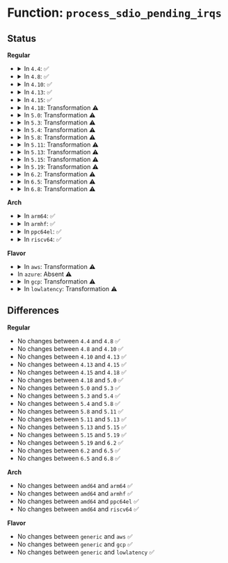 # Function: <code>process_sdio_pending_irqs</code>

## Status
<b>Regular</b>
<ul>
<li>
<details>
<summary>In <code>4.4</code>: ✅</summary>

```c
int process_sdio_pending_irqs(struct mmc_host *host);
```

**Collision:** Unique Static

**Inline:** No

**Transformation:** False

**Instances:**

```
In drivers/mmc/core/sdio_irq.c (ffffffff816cc290)
Location: drivers/mmc/core/sdio_irq.c:31
Inline: False
Direct callers:
  - drivers/mmc/core/sdio_irq.c:sdio_run_irqs
  - drivers/mmc/core/sdio_irq.c:sdio_irq_thread
```
**Symbols:**

```
ffffffff816cc290-ffffffff816cc44e: process_sdio_pending_irqs (STB_LOCAL)
```
</details>
</li>
<li>
<details>
<summary>In <code>4.8</code>: ✅</summary>

```c
int process_sdio_pending_irqs(struct mmc_host *host);
```

**Collision:** Unique Static

**Inline:** No

**Transformation:** False

**Instances:**

```
In drivers/mmc/core/sdio_irq.c (ffffffff8172f1e0)
Location: drivers/mmc/core/sdio_irq.c:31
Inline: False
Direct callers:
  - drivers/mmc/core/sdio_irq.c:sdio_irq_thread
  - drivers/mmc/core/sdio_irq.c:sdio_run_irqs
```
**Symbols:**

```
ffffffff8172f1e0-ffffffff8172f393: process_sdio_pending_irqs (STB_LOCAL)
```
</details>
</li>
<li>
<details>
<summary>In <code>4.10</code>: ✅</summary>

```c
int process_sdio_pending_irqs(struct mmc_host *host);
```

**Collision:** Unique Static

**Inline:** No

**Transformation:** False

**Instances:**

```
In drivers/mmc/core/sdio_irq.c (ffffffff817621d0)
Location: drivers/mmc/core/sdio_irq.c:31
Inline: False
Direct callers:
  - drivers/mmc/core/sdio_irq.c:sdio_irq_thread
  - drivers/mmc/core/sdio_irq.c:sdio_run_irqs
```
**Symbols:**

```
ffffffff817621d0-ffffffff81762383: process_sdio_pending_irqs (STB_LOCAL)
```
</details>
</li>
<li>
<details>
<summary>In <code>4.13</code>: ✅</summary>

```c
int process_sdio_pending_irqs(struct mmc_host *host);
```

**Collision:** Unique Static

**Inline:** No

**Transformation:** False

**Instances:**

```
In drivers/mmc/core/sdio_irq.c (ffffffff81780930)
Location: drivers/mmc/core/sdio_irq.c:34
Inline: False
Direct callers:
  - drivers/mmc/core/sdio_irq.c:sdio_irq_thread
  - drivers/mmc/core/sdio_irq.c:sdio_run_irqs
```
**Symbols:**

```
ffffffff81780930-ffffffff81780ae2: process_sdio_pending_irqs (STB_LOCAL)
```
</details>
</li>
<li>
<details>
<summary>In <code>4.15</code>: ✅</summary>

```c
int process_sdio_pending_irqs(struct mmc_host *host);
```

**Collision:** Unique Static

**Inline:** No

**Transformation:** False

**Instances:**

```
In drivers/mmc/core/sdio_irq.c (ffffffff817f6ef0)
Location: drivers/mmc/core/sdio_irq.c:34
Inline: False
Direct callers:
  - drivers/mmc/core/sdio_irq.c:sdio_irq_thread
  - drivers/mmc/core/sdio_irq.c:sdio_run_irqs
```
**Symbols:**

```
ffffffff817f6ef0-ffffffff817f70a8: process_sdio_pending_irqs (STB_LOCAL)
```
</details>
</li>
<li>
<details>
<summary>In <code>4.18</code>: Transformation ⚠️</summary>

```c
int process_sdio_pending_irqs(struct mmc_host *host);
```

**Collision:** Unique Static

**Inline:** No

**Transformation:** True

**Instances:**

```
In drivers/mmc/core/sdio_irq.c (0)
Location: drivers/mmc/core/sdio_irq.c:34
Inline: False
Direct callers:
  - drivers/mmc/core/sdio_irq.c:sdio_irq_thread
  - drivers/mmc/core/sdio_irq.c:sdio_run_irqs
```
**Symbols:**

```
ffffffff81840400-ffffffff8184057a: process_sdio_pending_irqs (STB_LOCAL)
ffffffff81840cb7-ffffffff81840d01: process_sdio_pending_irqs.cold.6 (STB_LOCAL)
```
</details>
</li>
<li>
<details>
<summary>In <code>5.0</code>: Transformation ⚠️</summary>

```c
int process_sdio_pending_irqs(struct mmc_host *host);
```

**Collision:** Unique Static

**Inline:** No

**Transformation:** True

**Instances:**

```
In drivers/mmc/core/sdio_irq.c (0)
Location: drivers/mmc/core/sdio_irq.c:34
Inline: False
Direct callers:
  - drivers/mmc/core/sdio_irq.c:sdio_irq_thread
  - drivers/mmc/core/sdio_irq.c:sdio_run_irqs
```
**Symbols:**

```
ffffffff8186c3b0-ffffffff8186c52a: process_sdio_pending_irqs (STB_LOCAL)
ffffffff8186cc67-ffffffff8186ccb1: process_sdio_pending_irqs.cold.6 (STB_LOCAL)
```
</details>
</li>
<li>
<details>
<summary>In <code>5.3</code>: Transformation ⚠️</summary>

```c
int process_sdio_pending_irqs(struct mmc_host *host);
```

**Collision:** Unique Static

**Inline:** No

**Transformation:** True

**Instances:**

```
In drivers/mmc/core/sdio_irq.c (0)
Location: drivers/mmc/core/sdio_irq.c:30
Inline: False
Direct callers:
  - drivers/mmc/core/sdio_irq.c:sdio_irq_thread
  - drivers/mmc/core/sdio_irq.c:sdio_irq_work
```
**Symbols:**

```
ffffffff818b0280-ffffffff818b0403: process_sdio_pending_irqs (STB_LOCAL)
ffffffff818b0b17-ffffffff818b0b63: process_sdio_pending_irqs.cold (STB_LOCAL)
```
</details>
</li>
<li>
<details>
<summary>In <code>5.4</code>: Transformation ⚠️</summary>

```c
int process_sdio_pending_irqs(struct mmc_host *host);
```

**Collision:** Unique Static

**Inline:** No

**Transformation:** True

**Instances:**

```
In drivers/mmc/core/sdio_irq.c (0)
Location: drivers/mmc/core/sdio_irq.c:58
Inline: False
Direct callers:
  - drivers/mmc/core/sdio_irq.c:sdio_irq_thread
  - drivers/mmc/core/sdio_irq.c:sdio_irq_work
```
**Symbols:**

```
ffffffff818e2710-ffffffff818e28a7: process_sdio_pending_irqs (STB_LOCAL)
ffffffff818e2fc4-ffffffff818e3012: process_sdio_pending_irqs.cold (STB_LOCAL)
```
</details>
</li>
<li>
<details>
<summary>In <code>5.8</code>: Transformation ⚠️</summary>

```c
int process_sdio_pending_irqs(struct mmc_host *host);
```

**Collision:** Unique Static

**Inline:** No

**Transformation:** True

**Instances:**

```
In drivers/mmc/core/sdio_irq.c (0)
Location: drivers/mmc/core/sdio_irq.c:58
Inline: False
Direct callers:
  - drivers/mmc/core/sdio_irq.c:sdio_irq_thread
  - drivers/mmc/core/sdio_irq.c:sdio_irq_work
```
**Symbols:**

```
ffffffff819b58f0-ffffffff819b59dc: process_sdio_pending_irqs (STB_LOCAL)
ffffffff819b60e4-ffffffff819b6130: process_sdio_pending_irqs.cold (STB_LOCAL)
```
</details>
</li>
<li>
<details>
<summary>In <code>5.11</code>: Transformation ⚠️</summary>

```c
int process_sdio_pending_irqs(struct mmc_host *host);
```

**Collision:** Unique Static

**Inline:** No

**Transformation:** True

**Instances:**

```
In drivers/mmc/core/sdio_irq.c (0)
Location: drivers/mmc/core/sdio_irq.c:58
Inline: False
Direct callers:
  - drivers/mmc/core/sdio_irq.c:sdio_irq_thread
  - drivers/mmc/core/sdio_irq.c:sdio_irq_work
```
**Symbols:**

```
ffffffff819b7eb0-ffffffff819b7f9c: process_sdio_pending_irqs (STB_LOCAL)
ffffffff81c2b2b6-ffffffff81c2b302: process_sdio_pending_irqs.cold (STB_LOCAL)
```
</details>
</li>
<li>
<details>
<summary>In <code>5.13</code>: Transformation ⚠️</summary>

```c
int process_sdio_pending_irqs(struct mmc_host *host);
```

**Collision:** Unique Static

**Inline:** No

**Transformation:** True

**Instances:**

```
In drivers/mmc/core/sdio_irq.c (0)
Location: drivers/mmc/core/sdio_irq.c:58
Inline: False
Direct callers:
  - drivers/mmc/core/sdio_irq.c:sdio_irq_thread
  - drivers/mmc/core/sdio_irq.c:sdio_irq_work
```
**Symbols:**

```
ffffffff8199c5e0-ffffffff8199c777: process_sdio_pending_irqs (STB_LOCAL)
ffffffff81c1d645-ffffffff81c1d693: process_sdio_pending_irqs.cold (STB_LOCAL)
```
</details>
</li>
<li>
<details>
<summary>In <code>5.15</code>: Transformation ⚠️</summary>

```c
int process_sdio_pending_irqs(struct mmc_host *host);
```

**Collision:** Unique Static

**Inline:** No

**Transformation:** True

**Instances:**

```
In drivers/mmc/core/sdio_irq.c (0)
Location: drivers/mmc/core/sdio_irq.c:58
Inline: False
Direct callers:
  - drivers/mmc/core/sdio_irq.c:sdio_irq_thread
  - drivers/mmc/core/sdio_irq.c:sdio_irq_work
```
**Symbols:**

```
ffffffff81a48fe0-ffffffff81a491a3: process_sdio_pending_irqs (STB_LOCAL)
ffffffff81d2e7ab-ffffffff81d2e80e: process_sdio_pending_irqs.cold (STB_LOCAL)
```
</details>
</li>
<li>
<details>
<summary>In <code>5.19</code>: Transformation ⚠️</summary>

```c
int process_sdio_pending_irqs(struct mmc_host *host);
```

**Collision:** Unique Static

**Inline:** No

**Transformation:** True

**Instances:**

```
In drivers/mmc/core/sdio_irq.c (0)
Location: drivers/mmc/core/sdio_irq.c:58
Inline: False
Direct callers:
  - drivers/mmc/core/sdio_irq.c:sdio_irq_thread
  - drivers/mmc/core/sdio_irq.c:sdio_irq_work
```
**Symbols:**

```
ffffffff81bb72a0-ffffffff81bb7477: process_sdio_pending_irqs (STB_LOCAL)
ffffffff81efac25-ffffffff81efac7f: process_sdio_pending_irqs.cold (STB_LOCAL)
```
</details>
</li>
<li>
<details>
<summary>In <code>6.2</code>: Transformation ⚠️</summary>

```c
int process_sdio_pending_irqs(struct mmc_host *host);
```

**Collision:** Unique Static

**Inline:** No

**Transformation:** True

**Instances:**

```
In drivers/mmc/core/sdio_irq.c (0)
Location: drivers/mmc/core/sdio_irq.c:58
Inline: False
Direct callers:
  - drivers/mmc/core/sdio_irq.c:sdio_irq_thread
  - drivers/mmc/core/sdio_irq.c:sdio_irq_work
```
**Symbols:**

```
ffffffff81d5bde0-ffffffff81d5c001: process_sdio_pending_irqs (STB_LOCAL)
ffffffff820a9b70-ffffffff820a9b85: process_sdio_pending_irqs.cold (STB_LOCAL)
```
</details>
</li>
<li>
<details>
<summary>In <code>6.5</code>: Transformation ⚠️</summary>

```c
int process_sdio_pending_irqs(struct mmc_host *host);
```

**Collision:** Unique Static

**Inline:** No

**Transformation:** True

**Instances:**

```
In drivers/mmc/core/sdio_irq.c (0)
Location: drivers/mmc/core/sdio_irq.c:58
Inline: False
Direct callers:
  - drivers/mmc/core/sdio_irq.c:sdio_irq_thread
  - drivers/mmc/core/sdio_irq.c:sdio_irq_work
```
**Symbols:**

```
ffffffff81dc6860-ffffffff81dc6a7d: process_sdio_pending_irqs (STB_LOCAL)
ffffffff8212af49-ffffffff8212af5e: process_sdio_pending_irqs.cold (STB_LOCAL)
```
</details>
</li>
<li>
<details>
<summary>In <code>6.8</code>: Transformation ⚠️</summary>

```c
int process_sdio_pending_irqs(struct mmc_host *host);
```

**Collision:** Unique Static

**Inline:** No

**Transformation:** True

**Instances:**

```
In drivers/mmc/core/sdio_irq.c (0)
Location: drivers/mmc/core/sdio_irq.c:58
Inline: False
Direct callers:
  - drivers/mmc/core/sdio_irq.c:sdio_irq_thread
  - drivers/mmc/core/sdio_irq.c:sdio_irq_work
```
**Symbols:**

```
ffffffff81e7f1a0-ffffffff81e7f3bd: process_sdio_pending_irqs (STB_LOCAL)
ffffffff8220cd06-ffffffff8220cd1b: process_sdio_pending_irqs.cold (STB_LOCAL)
```
</details>
</li>
</ul>
<b>Arch</b>
<ul>
<li>
<details>
<summary>In <code>arm64</code>: ✅</summary>

```c
int process_sdio_pending_irqs(struct mmc_host *host);
```

**Collision:** Unique Static

**Inline:** No

**Transformation:** False

**Instances:**

```
In drivers/mmc/core/sdio_irq.c (ffff800010b3cf98)
Location: drivers/mmc/core/sdio_irq.c:58
Inline: False
Direct callers:
  - drivers/mmc/core/sdio_irq.c:sdio_irq_thread
  - drivers/mmc/core/sdio_irq.c:sdio_irq_work
```
**Symbols:**

```
ffff800010b3cf98-ffff800010b3d180: process_sdio_pending_irqs (STB_LOCAL)
```
</details>
</li>
<li>
<details>
<summary>In <code>armhf</code>: ✅</summary>

```c
int process_sdio_pending_irqs(struct mmc_host *host);
```

**Collision:** Unique Static

**Inline:** No

**Transformation:** False

**Instances:**

```
In drivers/mmc/core/sdio_irq.c (c0c17560)
Location: drivers/mmc/core/sdio_irq.c:58
Inline: False
Direct callers:
  - drivers/mmc/core/sdio_irq.c:sdio_irq_thread
  - drivers/mmc/core/sdio_irq.c:sdio_irq_work
```
**Symbols:**

```
c0c17560-c0c17774: process_sdio_pending_irqs (STB_LOCAL)
```
</details>
</li>
<li>
<details>
<summary>In <code>ppc64el</code>: ✅</summary>

```c
int process_sdio_pending_irqs(struct mmc_host *host);
```

**Collision:** Unique Static

**Inline:** No

**Transformation:** False

**Instances:**

```
In drivers/mmc/core/sdio_irq.c (c000000000c3a1c0)
Location: drivers/mmc/core/sdio_irq.c:58
Inline: False
Direct callers:
  - drivers/mmc/core/sdio_irq.c:sdio_irq_thread
  - drivers/mmc/core/sdio_irq.c:sdio_irq_work
```
**Symbols:**

```
c000000000c3a1c0-c000000000c3a47c: process_sdio_pending_irqs (STB_LOCAL)
```
</details>
</li>
<li>
<details>
<summary>In <code>riscv64</code>: ✅</summary>

```c
int process_sdio_pending_irqs(struct mmc_host *host);
```

**Collision:** Unique Static

**Inline:** No

**Transformation:** False

**Instances:**

```
In drivers/mmc/core/sdio_irq.c (ffffffe00071422a)
Location: drivers/mmc/core/sdio_irq.c:58
Inline: False
Direct callers:
  - drivers/mmc/core/sdio_irq.c:sdio_irq_thread
  - drivers/mmc/core/sdio_irq.c:sdio_irq_work
```
**Symbols:**

```
ffffffe00071422a-ffffffe0007143a0: process_sdio_pending_irqs (STB_LOCAL)
```
</details>
</li>
</ul>
<b>Flavor</b>
<ul>
<li>
<details>
<summary>In <code>aws</code>: Transformation ⚠️</summary>

```c
int process_sdio_pending_irqs(struct mmc_host *host);
```

**Collision:** Unique Static

**Inline:** No

**Transformation:** True

**Instances:**

```
In drivers/mmc/core/sdio_irq.c (0)
Location: drivers/mmc/core/sdio_irq.c:58
Inline: False
Direct callers:
  - drivers/mmc/core/sdio_irq.c:sdio_irq_thread
  - drivers/mmc/core/sdio_irq.c:sdio_irq_work
```
**Symbols:**

```
ffffffff818860d0-ffffffff81886267: process_sdio_pending_irqs (STB_LOCAL)
ffffffff81886984-ffffffff818869d2: process_sdio_pending_irqs.cold (STB_LOCAL)
```
</details>
</li>
<li>
In <code>azure</code>: Absent ⚠️
</li>
<li>
<details>
<summary>In <code>gcp</code>: Transformation ⚠️</summary>

```c
int process_sdio_pending_irqs(struct mmc_host *host);
```

**Collision:** Unique Static

**Inline:** No

**Transformation:** True

**Instances:**

```
In drivers/mmc/core/sdio_irq.c (0)
Location: drivers/mmc/core/sdio_irq.c:58
Inline: False
Direct callers:
  - drivers/mmc/core/sdio_irq.c:sdio_irq_thread
  - drivers/mmc/core/sdio_irq.c:sdio_irq_work
```
**Symbols:**

```
ffffffff818d7570-ffffffff818d7707: process_sdio_pending_irqs (STB_LOCAL)
ffffffff818d7e24-ffffffff818d7e72: process_sdio_pending_irqs.cold (STB_LOCAL)
```
</details>
</li>
<li>
<details>
<summary>In <code>lowlatency</code>: Transformation ⚠️</summary>

```c
int process_sdio_pending_irqs(struct mmc_host *host);
```

**Collision:** Unique Static

**Inline:** No

**Transformation:** True

**Instances:**

```
In drivers/mmc/core/sdio_irq.c (0)
Location: drivers/mmc/core/sdio_irq.c:58
Inline: False
Direct callers:
  - drivers/mmc/core/sdio_irq.c:sdio_irq_thread
  - drivers/mmc/core/sdio_irq.c:sdio_irq_work
```
**Symbols:**

```
ffffffff818f4090-ffffffff818f4227: process_sdio_pending_irqs (STB_LOCAL)
ffffffff818f4944-ffffffff818f4992: process_sdio_pending_irqs.cold (STB_LOCAL)
```
</details>
</li>
</ul>

## Differences
<b>Regular</b>
<ul>
<li>
No changes between <code>4.4</code> and <code>4.8</code> ✅
</li>
<li>
No changes between <code>4.8</code> and <code>4.10</code> ✅
</li>
<li>
No changes between <code>4.10</code> and <code>4.13</code> ✅
</li>
<li>
No changes between <code>4.13</code> and <code>4.15</code> ✅
</li>
<li>
No changes between <code>4.15</code> and <code>4.18</code> ✅
</li>
<li>
No changes between <code>4.18</code> and <code>5.0</code> ✅
</li>
<li>
No changes between <code>5.0</code> and <code>5.3</code> ✅
</li>
<li>
No changes between <code>5.3</code> and <code>5.4</code> ✅
</li>
<li>
No changes between <code>5.4</code> and <code>5.8</code> ✅
</li>
<li>
No changes between <code>5.8</code> and <code>5.11</code> ✅
</li>
<li>
No changes between <code>5.11</code> and <code>5.13</code> ✅
</li>
<li>
No changes between <code>5.13</code> and <code>5.15</code> ✅
</li>
<li>
No changes between <code>5.15</code> and <code>5.19</code> ✅
</li>
<li>
No changes between <code>5.19</code> and <code>6.2</code> ✅
</li>
<li>
No changes between <code>6.2</code> and <code>6.5</code> ✅
</li>
<li>
No changes between <code>6.5</code> and <code>6.8</code> ✅
</li>
</ul>
<b>Arch</b>
<ul>
<li>
No changes between <code>amd64</code> and <code>arm64</code> ✅
</li>
<li>
No changes between <code>amd64</code> and <code>armhf</code> ✅
</li>
<li>
No changes between <code>amd64</code> and <code>ppc64el</code> ✅
</li>
<li>
No changes between <code>amd64</code> and <code>riscv64</code> ✅
</li>
</ul>
<b>Flavor</b>
<ul>
<li>
No changes between <code>generic</code> and <code>aws</code> ✅
</li>
<li>
No changes between <code>generic</code> and <code>gcp</code> ✅
</li>
<li>
No changes between <code>generic</code> and <code>lowlatency</code> ✅
</li>
</ul>
